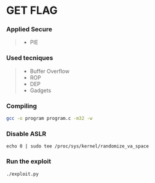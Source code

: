 # GET FLAG

### Applied Secure

> - PIE

### Used tecniques

> - Buffer Overflow
> - ROP
> - DEP
> - Gadgets


### Compiling

```bash
gcc -o program program.c -m32 -w
```

### Disable ASLR

```
echo 0 | sudo tee /proc/sys/kernel/randomize_va_space
```

### Run the exploit

```bash
./exploit.py
```

